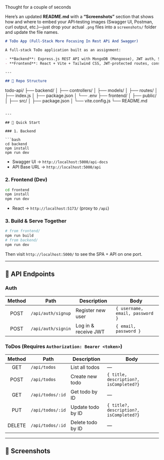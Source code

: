Thought for a couple of seconds

Here’s an updated **README.md** with a **“Screenshots”** section that shows how and where to embed your API‐testing images (Swagger UI, Postman, curl output, etc.)—just drop your actual `.png` files into a `screenshots/` folder and update the file names.

```markdown
# ToDo App (Full-Stack More Focusing In Rest APi And Swagger)

A full-stack ToDo application built as an assignment:

- **Backend**: Express.js REST API with MongoDB (Mongoose), JWT auth, Swagger docs
- **Frontend**: React + Vite + Tailwind CSS, JWT-protected routes, consumes the API

---

## 📁 Repo Structure
```

todo-api/
├── backend/
│ ├── controllers/
│ ├── models/
│ ├── routes/
│ ├── index.js
│ ├── package.json
│ └── .env
├── frontend/
│ ├── public/
│ ├── src/
│ ├── package.json
│ └── vite.config.js
└── README.md

````

---

## 🚀 Quick Start

### 1. Backend

```bash
cd backend
npm install
npm run dev
````

- Swagger UI → `http://localhost:5000/api-docs`
- API Base URL → `http://localhost:5000/api`

### 2. Frontend (Dev)

```bash
cd frontend
npm install
npm run dev
```

- React → `http://localhost:5173/` (proxy to `/api`)

### 3. Build & Serve Together

```bash
# from frontend/
npm run build
# from backend/
npm run dev
```

Then visit `http://localhost:5000/` to see the SPA + API on one port.

---

## 📑 API Endpoints

### Auth

| Method | Path               | Description          | Body                            |
| :----: | ------------------ | -------------------- | ------------------------------- |
|  POST  | `/api/auth/signup` | Register new user    | `{ username, email, password }` |
|  POST  | `/api/auth/signin` | Log in & receive JWT | `{ email, password }`           |

### ToDos (Requires `Authorization: Bearer <token>`)

| Method | Path             | Description       | Body                                    |
| :----: | ---------------- | ----------------- | --------------------------------------- |
|  GET   | `/api/todos`     | List all todos    | —                                       |
|  POST  | `/api/todos`     | Create new todo   | `{ title, description?, isCompleted?}`  |
|  GET   | `/api/todos/:id` | Get todo by ID    | —                                       |
|  PUT   | `/api/todos/:id` | Update todo by ID | `{ title?, description?, isCompleted?}` |
| DELETE | `/api/todos/:id` | Delete todo by ID | —                                       |

---

## 📸 Screenshots

